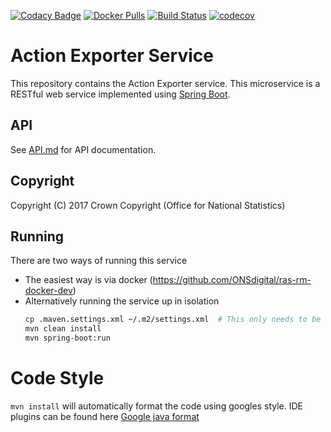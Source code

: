 [![Codacy Badge](https://api.codacy.com/project/badge/Grade/5c09319b89ca4d0f8d9b88ed11c936e4)](https://www.codacy.com/app/sdcplatform/rm-actionexporter-service?utm_source=github.com&amp;utm_medium=referral&amp;utm_content=ONSdigital/rm-actionexporter-service&amp;utm_campaign=Badge_Grade) [![Docker Pulls](https://img.shields.io/docker/pulls/sdcplatform/actionexportersvc.svg)]()
[![Build Status](https://travis-ci.org/ONSdigital/rm-actionexporter-service.svg?branch=master)](https://travis-ci.org/ONSdigital/rm-actionexporter-service)
[![codecov](https://codecov.io/gh/ONSdigital/rm-actionexporter-service/branch/master/graph/badge.svg)](https://codecov.io/gh/ONSdigital/rm-actionexporter-service)

# Action Exporter Service
This repository contains the Action Exporter service. This microservice is a RESTful web service implemented using [Spring Boot](http://projects.spring.io/spring-boot/).

## API
See [API.md](https://github.com/ONSdigital/rm-actionexporter-service/blob/master/API.md) for API documentation.

## Copyright
Copyright (C) 2017 Crown Copyright (Office for National Statistics)

## Running

There are two ways of running this service

* The easiest way is via docker (https://github.com/ONSdigital/ras-rm-docker-dev)
* Alternatively running the service up in isolation
    ```bash
    cp .maven.settings.xml ~/.m2/settings.xml  # This only needs to be done once to set up mavens settings file
    mvn clean install
    mvn spring-boot:run
    ```
# Code Style
`mvn install` will automatically format the code using googles style. IDE plugins can be found here [Google java format](https://github.com/google/google-java-format#intellij)
